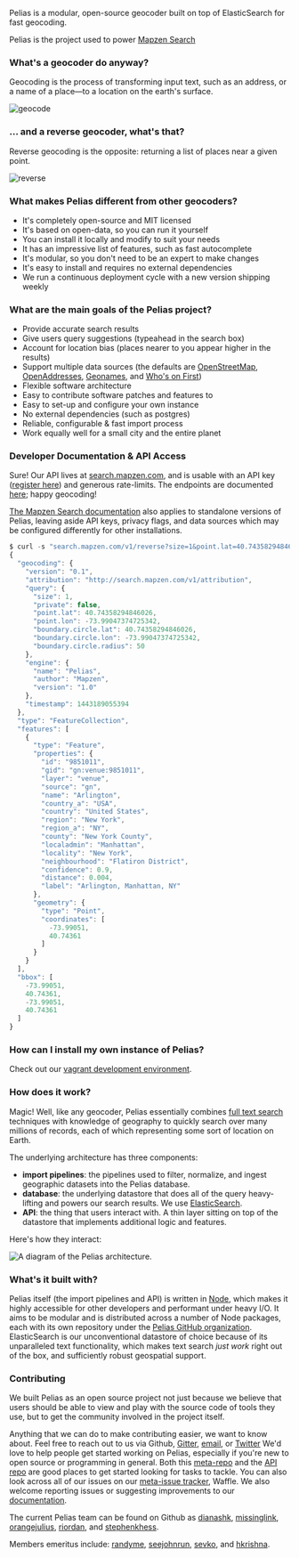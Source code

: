 Pelias is a modular, open-source geocoder built on top of ElasticSearch for fast geocoding.

Pelias is the project used to power [Mapzen Search](https://mapzen.com/projects/search)

### What's a geocoder do anyway?

Geocoding is the process of transforming input text, such as an address, or a name of a place—to a location on the earth's surface.

![geocode](https://raw.githubusercontent.com/pelias/pelias/master/img/geocoding.gif)

### ... and a reverse geocoder, what's that?

Reverse geocoding is the opposite: returning a list of places near a given point.

![reverse](https://raw.githubusercontent.com/pelias/pelias/master/img/reverse.gif)

### What makes Pelias different from other geocoders?

- It's completely open-source and MIT licensed
- It's based on open-data, so you can run it yourself
- You can install it locally and modify to suit your needs
- It has an impressive list of features, such as fast autocomplete
- It's modular, so you don't need to be an expert to make changes
- It's easy to install and requires no external dependencies
- We run a continuous deployment cycle with a new version shipping weekly

### What are the main goals of the Pelias project?

- Provide accurate search results
- Give users query suggestions (typeahead in the search box)
- Account for location bias (places nearer to you appear higher in the results)
- Support multiple data sources (the defaults are [OpenStreetMap](http://openstreetmap.org/), [OpenAddresses](http://openaddresses.io), [Geonames](http://geonames.org), and [Who's on First](http://whosonfirst.mapzen.com/))
- Flexible software architecture
- Easy to contribute software patches and features to
- Easy to set-up and configure your own instance
- No external dependencies (such as postgres)
- Reliable, configurable & fast import process
- Work equally well for a small city and the entire planet

### Developer Documentation & API Access

Sure! Our API lives at [search.mapzen.com](http://search.mapzen.com/), and is usable with an API key ([register here](https://mapzen.com/developers)) and generous
rate-limits. The endpoints are documented [here](https://github.com/pelias/pelias-doc/blob/master/index.md); happy
geocoding!

[The Mapzen Search documentation](https://github.com/pelias/pelias-doc/blob/master/index.md) also applies to standalone versions of Pelias, leaving aside API keys, privacy flags, and data sources which may be configured differently for other installations.

```javascript
$ curl -s "search.mapzen.com/v1/reverse?size=1&point.lat=40.74358294846026&point.lon=-73.99047374725342&api_key={YOUR_API_KEY}" | json
{
  "geocoding": {
    "version": "0.1",
    "attribution": "http://search.mapzen.com/v1/attribution",
    "query": {
      "size": 1,
      "private": false,
      "point.lat": 40.74358294846026,
      "point.lon": -73.99047374725342,
      "boundary.circle.lat": 40.74358294846026,
      "boundary.circle.lon": -73.99047374725342,
      "boundary.circle.radius": 50
    },
    "engine": {
      "name": "Pelias",
      "author": "Mapzen",
      "version": "1.0"
    },
    "timestamp": 1443189055394
  },
  "type": "FeatureCollection",
  "features": [
    {
      "type": "Feature",
      "properties": {
        "id": "9851011",
        "gid": "gn:venue:9851011",
        "layer": "venue",
        "source": "gn",
        "name": "Arlington",
        "country_a": "USA",
        "country": "United States",
        "region": "New York",
        "region_a": "NY",
        "county": "New York County",
        "localadmin": "Manhattan",
        "locality": "New York",
        "neighbourhood": "Flatiron District",
        "confidence": 0.9,
        "distance": 0.004,
        "label": "Arlington, Manhattan, NY"
      },
      "geometry": {
        "type": "Point",
        "coordinates": [
          -73.99051,
          40.74361
        ]
      }
    }
  ],
  "bbox": [
    -73.99051,
    40.74361,
    -73.99051,
    40.74361
  ]
}
```

### How can I install my own instance of Pelias?

Check out our [vagrant development environment](https://github.com/pelias/vagrant).

### How does it work?

Magic! Well, like any geocoder, Pelias essentially combines [full text search](https://en.wikipedia.org/wiki/Full_text_search)
techniques with knowledge of geography to quickly search over many millions of records, each of which representing some sort of location on Earth.

The underlying architecture has three components:

  * **import pipelines**: the pipelines used to filter, normalize, and ingest geographic datasets into the Pelias database.
  * **database**: the underlying datastore that does all of the query heavy-lifting and powers our search results. We use
    [ElasticSearch](https://www.elastic.co/).
  * **API**: the thing that users interact with. A thin layer sitting on top of the datastore that implements additional
    logic and features.

Here's how they interact:

![A diagram of the Pelias architecture.](https://cloud.githubusercontent.com/assets/4467604/6944539/3b1cdd0e-d862-11e4-995d-0b376caacad6.png)

### What's it built with?
Pelias itself (the import pipelines and API) is written in [Node](https://nodejs.org/), which makes it highly
accessible for other developers and performant under heavy I/O. It aims to be modular and is distributed across a
number of Node packages, each with its own repository under the [Pelias GitHub
organization](https://github.com/pelias). ElasticSearch is our unconventional datastore of choice because of its
unparalleled text functionality, which makes text search *just work* right out of the box, and sufficiently robust
geospatial support.

### Contributing

We built Pelias as an open source project not just because we believe that users should be able to view and play with
the source code of tools they use, but to get the community involved in the project itself.

Anything that we can do to make contributing easier, we want to know about.  Feel free to reach out to us via Github,
[Gitter](https://gitter.im/pelias/pelias), [email](mailto:search@mapzen.com), or [Twitter](https://twitter.com/mapzen])
 We'd love to help people get started working on Pelias, especially
if you're new to open source or programming in general. Both this [meta-repo](https://github.com/pelias/pelias/issues)
and the [API repo](https://github.com/pelias/api/issues) are good places to get started looking for tasks to tackle.
You can also look across all of our issues on our [meta-issue tracker](https://waffle.io/pelias/pelias), Waffle.
 We also welcome reporting issues or suggesting improvements to our [documentation](https://github.com/pelias/pelias-doc).

The current Pelias team can be found on Github as [dianashk](https://github.com/dianashk),
[missinglink](https://github.com/missinglink), [orangejulius](https://github.com/orangejulius),
[riordan](https://github.com/riordan), and [stephenkhess](https://github.com/stephenkhess).

Members emeritus include: [randyme](https://github.com/randyme), [seejohnrun](https://github.com/seejohnrun),
 [sevko](https://github.com/sevko), and [hkrishna](https://github.com/hkrishna).
